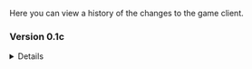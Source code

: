 Here you can view a history of the changes to the game client.

### Version 0.1c
<details><summary>Details</summary>
May 3, 2019
<pre><code>Enemies
- New moveset patterns.
- Increased health values.
- Increased ability damage.
- Added multi-hit abilities.
- Added loot tables.

Items
- Increased shop values.
- Added description details.
- Attributes are now displayed.
- Spells are now displayed.

Zones
- Increased the size of each floor.
- Adjusted enemy spawn rate.
- Adjusted container spawn rate.
</code></pre>
</details>
